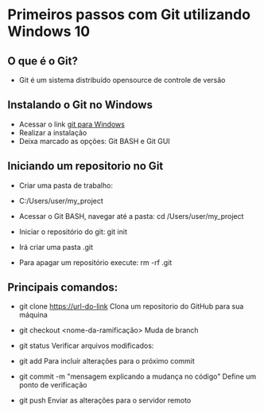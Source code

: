 # Primeiros passos com Git utilizando Windows 10 

## O que é o Git?
- Git é um sistema distribuído opensource de controle de versão

## Instalando o Git no Windows
- Acessar o link [git para Windows](https://git-scm.com/download/win)
- Realizar a instalação
- Deixa marcado as opções: Git BASH e Git GUI

## Iniciando um repositorio no Git
- Criar uma pasta de trabalho:
- C:/Users/user/my_project

- Acessar o Git BASH, navegar até a pasta: cd /Users/user/my_project
- Iniciar o repositório do git: git init
- Irá criar uma pasta .git
- Para apagar um repositório execute: rm -rf .git

## Principais comandos:
- git clone <https://url-do-link>
  Clona um repositorio do GitHub para sua máquina
  
- git checkout <nome-da-ramificação>
  Muda de branch

- git status
  Verificar arquivos modificados: 

- git add <arquivo>
  Para incluír alterações para o próximo commit
  
- git commit -m "mensagem explicando a mudança no código"
  Define um ponto de verificação
  
- git push <remote> <nome-do-branch>
  Enviar as alterações para o servidor remoto